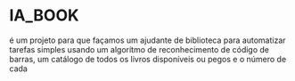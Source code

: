 # IA_BOOK
  é um projeto para que façamos um ajudante de biblioteca para automatizar tarefas simples usando um algorítmo de reconhecimento de código de barras, um catálogo de todos os livros disponíveis ou pegos e o número de cada
